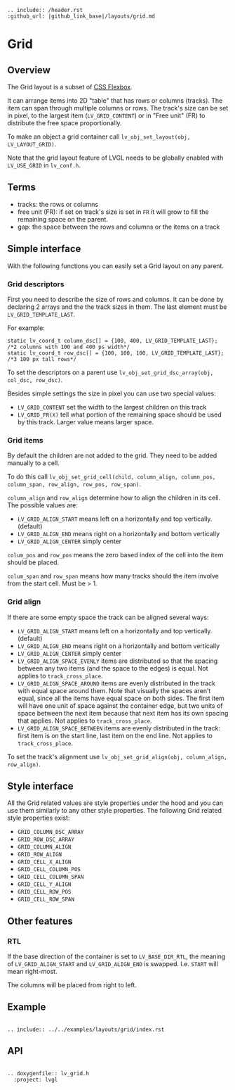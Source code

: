 ```eval_rst
.. include:: /header.rst 
:github_url: |github_link_base|/layouts/grid.md
```

# Grid

## Overview

The Grid layout is a subset of [CSS Flexbox](https://css-tricks.com/snippets/css/complete-guide-grid/).

It can arrange items into 2D "table" that has rows or columns (tracks). The item can span through multiple columns or rows.
The track's size can be set in pixel, to the largest item (`LV_GRID_CONTENT`) or in "Free unit" (FR) to distribute the free space proportionally.

To make an object a grid container call `lv_obj_set_layout(obj, LV_LAYOUT_GRID)`.

Note that the grid layout feature of LVGL needs to be globally enabled with `LV_USE_GRID` in `lv_conf.h`. 

## Terms
- tracks: the rows or columns
- free unit (FR): if set on track's size is set in `FR` it will grow to fill the remaining space on the parent. 
- gap: the space between the rows and columns or the items on a track

## Simple interface

With the following functions you can easily set a Grid layout on any parent.

### Grid descriptors

First you need to describe the size of rows and columns. It can be done by declaring 2 arrays and the the track sizes in them. The last element must be `LV_GRID_TEMPLATE_LAST`.

For example:
```
static lv_coord_t column_dsc[] = {100, 400, LV_GRID_TEMPLATE_LAST};   /*2 columns with 100 and 400 ps width*/
static lv_coord_t row_dsc[] = {100, 100, 100, LV_GRID_TEMPLATE_LAST}; /*3 100 px tall rows*/
```

To set the descriptors on a parent use `lv_obj_set_grid_dsc_array(obj, col_dsc, row_dsc)`.

Besides simple settings the size in pixel you can use two special values:
- `LV_GRID_CONTENT` set the width to the largest children on this track
- `LV_GRID_FR(X)` tell what portion of the remaining space should be used by this track. Larger value means larger space.

### Grid items
By default the children are not added to the grid. They need to be added manually to a cell. 

To do this call `lv_obj_set_grid_cell(child, column_align, column_pos, column_span, row_align, row_pos, row_span)`.

`column_align` and `row_align` determine how to align the children in its cell. The possible values are:
- `LV_GRID_ALIGN_START` means left on a horizontally and top vertically. (default)
- `LV_GRID_ALIGN_END` means right on a horizontally and bottom vertically
- `LV_GRID_ALIGN_CENTER` simply center

`colum_pos` and `row_pos` means the zero based index of the cell into the item should be placed. 

`colum_span` and `row_span` means how many tracks should the item involve from the start cell. Must be &gt; 1. 

### Grid align

If there are some empty space the track can be aligned several ways:
- `LV_GRID_ALIGN_START` means left on a horizontally and top vertically. (default)
- `LV_GRID_ALIGN_END` means right on a horizontally and bottom vertically
- `LV_GRID_ALIGN_CENTER` simply center
- `LV_GRID_ALIGN_SPACE_EVENLY` items are distributed so that the spacing between any two items (and the space to the edges) is equal. Not applies to `track_cross_place`.
- `LV_GRID_ALIGN_SPACE_AROUND` items are evenly distributed in the track with equal space around them. 
Note that visually the spaces aren’t equal, since all the items have equal space on both sides. 
The first item will have one unit of space against the container edge, but two units of space between the next item because that next item has its own spacing that applies. Not applies to `track_cross_place`.
- `LV_GRID_ALIGN_SPACE_BETWEEN` items are evenly distributed in the track: first item is on the start line, last item on the end line. Not applies to `track_cross_place`.

To set the track's alignment use `lv_obj_set_grid_align(obj, column_align, row_align)`.

## Style interface

All the Grid related values are style properties under the hood and you can use them similarly to any other style properties. The following Grid related style properties exist:

- `GRID_COLUMN_DSC_ARRAY`
- `GRID_ROW_DSC_ARRAY`
- `GRID_COLUMN_ALIGN`
- `GRID_ROW_ALIGN`
- `GRID_CELL_X_ALIGN`
- `GRID_CELL_COLUMN_POS`
- `GRID_CELL_COLUMN_SPAN`
- `GRID_CELL_Y_ALIGN`
- `GRID_CELL_ROW_POS`
- `GRID_CELL_ROW_SPAN`

## Other features 

### RTL
If the base direction of the container is set to `LV_BASE_DIR_RTL`, the meaning of `LV_GRID_ALIGN_START` and `LV_GRID_ALIGN_END` is swapped. I.e. `START` will mean right-most.

The columns will be placed from right to left.


## Example

```eval_rst

.. include:: ../../examples/layouts/grid/index.rst

```

## API

```eval_rst

.. doxygenfile:: lv_grid.h
  :project: lvgl

```
